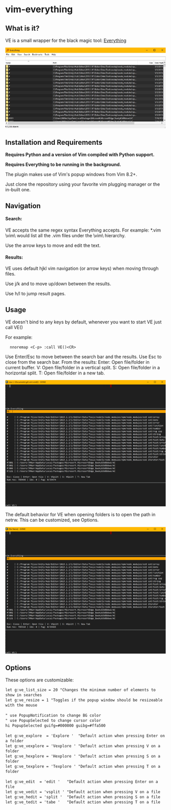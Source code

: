 # vim-everything

## What is it?
VE is a small wrapper for the black magic tool: [Everything](https://www.voidtools.com/)

![Everything_img](/img/everything.jpg)

## Installation and Requirements
**Requires Python and a version of Vim compiled with Python support.**

**Requires Everything to be running in the background.**

The plugin makes use of Vim's popup windows from Vim 8.2+.

Just clone the repository using your favorite vim plugging manager or the in-built one.

## Navigation

#### Search:
VE accepts the same regex syntax Everything accepts.
For example: *.vim \vim\ would list all the .vim files under the \vim\ hierarchy.

Use the arrow keys to move and edit the text.

#### Results:
VE uses default hjkl vim navigation (or arrow keys) when moving through files.

Use j/k and to move up/down between the results.

Use h/l to jump result pages.

## Usage

VE doesn't bind to any keys by default, whenever you want to start VE just call VE()

For example:
```vim
  nnoremap <C-p> :call VE()<CR>
```

Use Enter/Esc to move between the search bar and the results.
Use Esc to close from the search bar.
From the results:
Enter: Open file/folder in current buffer.
V: Open file/folder in a vertical split.
S: Open file/folder in a horizontal split.
T: Open file/folder in a new tab.

![VE_Open_File](/img/open_file.gif)

The default behavior for VE when opening folders is to open the path in netrw.
This can be customized, see Options.

![VE_Open_Folder](/img/open_folder.gif)

## Options
These options are customizable:
```vim
let g:ve_list_size = 20 "Changes the minimum number of elements to show in searches
let g:ve_resize = 1 "Toggles if the popup window should be resizeable with the mouse

" use PopupNotification to change BG color
" use PopupSelected to change cursor color
hi PopupSelected guifg=#000000 guibg=#ffa500

let g:ve_explore  = 'Explore '  "Default action when pressing Enter on a folder
let g:ve_vexplore = 'Vexplore ' "Default action when pressing V on a folder
let g:ve_hexplore = 'Hexplore ' "Default action when pressing S on a folder
let g:ve_texplore = 'Texplore ' "Default action when pressing T on a folder

let g:ve_edit  = 'edit '   "Default action when pressing Enter on a file
let g:ve_vedit = 'vsplit ' "Default action when pressing V on a file
let g:ve_hedit = 'split '  "Default action when pressing S on a file
let g:ve_tedit = 'tabe '   "Default action when pressing T on a file
```
